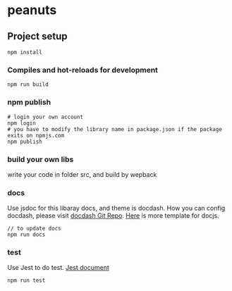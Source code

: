 # peanuts

## Project setup
```
npm install
```

### Compiles and hot-reloads for development
```
npm run build
```

### npm publish
```
# login your own account
npm login
# you have to modify the library name in package.json if the package exits on npmjs.com
npm publish
```

### build your own libs

write your code in folder src, and build by wepback


### docs

Use jsdoc for this libaray docs, and theme is docdash. How you can config docdash, please visit [docdash Git Repo](https://github.com/clenemt/docdash). [Here](https://cancerberosgx.github.io/jsdoc-templates-demo/demo/) is more template for docjs.


```
// to update docs
npm run docs

```

### test 

Use Jest to do test. [Jest document](https://jestjs.io/docs/zh-Hans/getting-started)

```
npm run test
```
